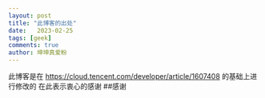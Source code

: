 ```yaml
---
layout: post
title: "此博客的出处"
date:   2023-02-25
tags: [geek]
comments: true
author: 坤坤真爱粉
---
```




此博客是在 https://cloud.tencent.com/developer/article/1607408 的基础上进行修改的
在此表示衷心的感谢
##感谢
